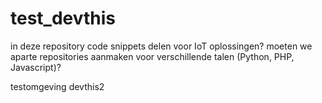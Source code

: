 test_devthis
============
in deze repository code snippets delen voor IoT oplossingen?
moeten we aparte repositories aanmaken voor verschillende talen (Python, PHP, Javascript)?

testomgeving devthis2
